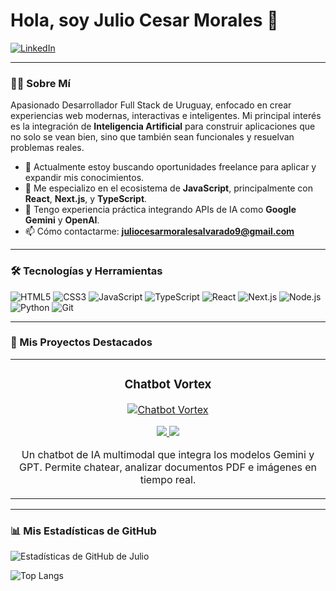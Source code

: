 # Hola, soy Julio Cesar Morales 👋

<a href="https://www.linkedin.com/in/julio-cesar-406314373/" target="_blank">
  <img src="https://img.shields.io/badge/LinkedIn-0077B5?style=for-the-badge&logo=linkedin&logoColor=white" alt="LinkedIn"/>
</a>

---

### 👨‍💻 Sobre Mí

Apasionado Desarrollador Full Stack de Uruguay, enfocado en crear experiencias web modernas, interactivas e inteligentes. Mi principal interés es la integración de **Inteligencia Artificial** para construir aplicaciones que no solo se vean bien, sino que también sean funcionales y resuelvan problemas reales.

- 🔭 Actualmente estoy buscando oportunidades freelance para aplicar y expandir mis conocimientos.
- 🌱 Me especializo en el ecosistema de **JavaScript**, principalmente con **React**, **Next.js**, y **TypeScript**.
- 🤖 Tengo experiencia práctica integrando APIs de IA como **Google Gemini** y **OpenAI**.
- 📫 Cómo contactarme: **juliocesarmoralesalvarado9@gmail.com**

---

### 🛠️ Tecnologías y Herramientas

![HTML5](https://img.shields.io/badge/-HTML5-E34F26?style=for-the-badge&logo=html5&logoColor=white)
![CSS3](https://img.shields.io/badge/-CSS3-1572B6?style=for-the-badge&logo=css3&logoColor=white)
![JavaScript](https://img.shields.io/badge/-JavaScript-F7DF1E?style=for-the-badge&logo=javascript&logoColor=black)
![TypeScript](https://img.shields.io/badge/-TypeScript-3178C6?style=for-the-badge&logo=typescript&logoColor=white)
![React](https://img.shields.io/badge/-React-61DAFB?style=for-the-badge&logo=react&logoColor=black)
![Next.js](https://img.shields.io/badge/-Next.js-000000?style=for-the-badge&logo=next.js&logoColor=white)
![Node.js](https://img.shields.io/badge/-Node.js-339933?style=for-the-badge&logo=node.js&logoColor=white)
![Python](https://img.shields.io/badge/-Python-3776AB?style=for-the-badge&logo=python&logoColor=white)
![Git](https://img.shields.io/badge/-Git-F05032?style=for-the-badge&logo=git&logoColor=white)

---

### 🚀 Mis Proyectos Destacados

<table>
  <tr>
    <td width="50%">
      <h3 align="center">Chatbot Vortex</h3>
      <div align="center">
        <a href="https://github.com/Victor00128/Chatbot-Vortex" target="_blank">
          <!-- La URL de tu imagen ya está aquí -->
          <img src="https://github.com/Victor00128/Chatbot-Vortex/blob/main/Screenshot%202025-08-10%20at%2014-20-10%20Chatbot-Vortex.png?raw=true" alt="Chatbot Vortex">
        </a>
        <p>
          <a href="https://github.com/Victor00128/Chatbot-Vortex" target="_blank">
            <img src="https://img.shields.io/badge/CÓDIGO-ff9?style=for-the-badge&logo=github&logoColor=black">
          </a>
          <a href="URL_DE_LA_DEMO_EN_VIVO" target="_blank">
            <!-- 
              ACCIÓN REQUERIDA: 
              Este es el último paso. Sigue la guía para desplegar en Vercel y pega la URL aquí.
            -->
            <img src="https://img.shields.io/badge/DEMO-8A2BE2?style=for-the-badge&logo=vercel&logoColor=white">
          </a>
        </p>
        <p>
          Un chatbot de IA multimodal que integra los modelos Gemini y GPT. Permite chatear, analizar documentos PDF e imágenes en tiempo real.
        </p>
      </div>
    </td>
  </tr>
</table>

---

### 📊 Mis Estadísticas de GitHub

![Estadísticas de GitHub de Julio](https://github-readme-stats.vercel.app/api?username=Victor00128&show_icons=true&theme=dracula&include_all_commits=true&count_private=true)

![Top Langs](https://github-readme-stats.vercel.app/api/top-langs/?username=Victor00128&layout=compact&langs_count=8&theme=dracula)
